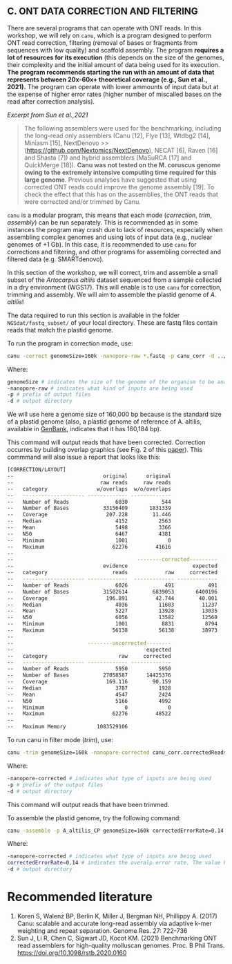 ## C. ONT DATA CORRECTION AND FILTERING

There are several programs that can operate with ONT reads. In this workshop, we will rely on `canu`, which is a program designed to perform ONT read correction, filtering (removal of bases or fragments from sequences with low quality) and scaffold assembly. The program **requires a lot of resources for its execution** (this depends on the size of the genomes, their complexity and the initial amount of data being used for its execution. **The program recommends starting the run with an amount of data that represents between 20x-60x+ theoretical coverage (e.g., Sun et al., 2021).** The program can operate with lower ammounts of input data but at the expense of higher error rates (higher number of miscalled bases on the read after correction analysis).

*Excerpt from Sun et al.,2021* 
>The following assemblers were used for the benchmarking, including the long-read only assemblers (Canu [12], Flye [13], Wtdbg2 [14], Miniasm [15], NextDenovo >>(https://github.com/Nextomics/NextDenovo), NECAT [6], Raven [16] and Shasta [7]) and hybrid assemblers (MaSuRCA [17] and QuickMerge [18]). **Canu was not tested on the M. coruscus genome owing to the extremely intensive computing time required for this large genome**. Previous analyses have suggested that using corrected ONT reads could improve the genome assembly [19]. To check the effect that this has on the assemblies, the ONT reads that were corrected and/or trimmed by Canu.

`canu` is a modular program, this means that each mode (_correction_, _trim_, _assembly_) can be run separately. This is recommended as in some instances the program may crash due to lack of resources, especially when assembling complex genomes and using lots of input data (e.g., nuclear genomes of +1 Gb). In this case, it is recommended to use `canu` for corrections and filtering, and other programs for assembling corrected and filtered data (e.g. SMARTdenovo). 

In this section of the workshop, we will correct, trim and assemble a small subset of the _Artocarpus altilis_ dataset sequenced from a sample collected in a dry environment (WGS17). This will enable is to use `canu` for correction, trimming and assembly. We will aim to assemble the plastid genome of _A. altilis_!

The data required to run this section is available in the folder `NGSdat/fastq_subset/` of your local directory. These are fastq files contain reads that match the plastid genome.

To run the program in correction mode, use:

```bash
canu -correct genomeSize=160k -nanopore-raw *.fastq -p canu_corr -d ../canu_corr/
```

Where:
```bash
genomeSize # indicates the size of the genome of the organism to be analysed (in Mb, Gb, or Kb)
-nanopore-raw # indicates what kind of inputs are being used
-p # prefix of output files
-d # output directory
```

We will use here a genome size of 160,000 bp because is the standard size of a plastid genome (also, a plastid genome of reference of A. altilis, available in [GenBank](https://www.ncbi.nlm.nih.gov/nucleotide/NC_059002.1), indicates that it has 160,184 bp).

This command will output reads that have been corrected. Correction occurres by building overlap graphics (see Fig. 2 of this [paper](https://genome.cshlp.org/content/27/5/722/F2.expansion.html)). This commmand will also issue a report that looks like this:

```bash
[CORRECTION/LAYOUT]
--                             original      original
--                            raw reads     raw reads
--   category                w/overlaps  w/o/overlaps
--   -------------------- ------------- -------------
--   Number of Reads               6030           544
--   Number of Bases           33156409       1831339
--   Coverage                   207.228        11.446
--   Median                        4152          2563
--   Mean                          5498          3366
--   N50                           6467          4381
--   Minimum                       1001             0
--   Maximum                      62276         41616
--   
--                                        --------corrected---------  ----------rescued----------
--                             evidence                     expected                     expected
--   category                     reads            raw     corrected            raw     corrected
--   -------------------- -------------  ------------- -------------  ------------- -------------
--   Number of Reads               6026            491           491            133           133
--   Number of Bases           31502614        6839053       6400196        1090108        291738
--   Coverage                   196.891         42.744        40.001          6.813         1.823
--   Median                        4036          11603         11237           5348          1914
--   Mean                          5227          13928         13035           8196          2193
--   N50                           6056          13582         12560          12933          2395
--   Minimum                       1001           8831          8794           1523          1036
--   Maximum                      56138          56138         38973          33858          6024
--   
--                        --------uncorrected--------
--                                           expected
--   category                       raw     corrected
--   -------------------- ------------- -------------
--   Number of Reads               5950          5950
--   Number of Bases           27058587      14425376
--   Coverage                   169.116        90.159
--   Median                        3787          1928
--   Mean                          4547          2424
--   N50                           5166          4992
--   Minimum                          0             0
--   Maximum                      62276         48522
--   
--   Maximum Memory          1083529106
```

To run canu in filter mode (_trim_), use:

```bash
canu -trim genomeSize=160k -nanopore-corrected canu_corr.correctedReads.fasta.gz -p canu_trim -d ../canu_trim/
```

Where:
```bash
-nanopore-corrected # indicates what type of inputs are being used
-p # prefix of the output files
-d # output directory
```

This command will output reads that have been trimmed. 

To assemble the plastid genome, try the following command:

```bash
canu -assemble -p A_altilis_CP genomeSize=160k correctedErrorRate=0.14 -nanopore-corrected canu_trim.trimmedReads.fasta.gz -d ../canu_ass/
```

Where:
```bash
-nanopore-corrected # indicates what type of inputs are being used
correctedErrorRate=0.14 # indicates the overalp error rate. The value here is adequate for corrected nanopore reads.
-d # output directory
```

# Recommended literature
1. Koren S, Walenz BP, Berlin K, Miller J, Bergman NH, Phillippy A. (2017)  Canu: scalable and accurate long-read assembly via adaptive k-mer weighting and repeat separation. Genome Res. 27: 722-736
2. Sun J, Li R, Chen C, Sigwart JD, Kocot KM. (2021) Benchmarking ONT read assemblers for high-quality molluscan genomes. Proc. B Phil Trans. https://doi.org/10.1098/rstb.2020.0160
